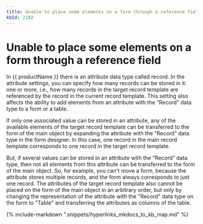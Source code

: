```yaml
---
title: Unable to place some elements on a form through a reference field
kbId: 2102
---
```



# Unable to place some elements on a form through a reference field

In {{ productName }} there is an attribute data type called record. In the attribute settings, you can specify how many records can be stored in it: one or more, i.e., how many records in the target record template are referenced by the record in the current record template. This setting also affects the ability to add elements from an attribute with the “Record” data type to a form or a table.

If only one associated value can be stored in an attribute, any of the available elements of the target record template can be transferred to the form of the main object by expanding the attribute with the “Record” data type in the form designer. In this case, one record in the main record template corresponds to one record in the target record template.

But, if several values ​​can be stored in an attribute with the “Record” data type, then not all elements from this attribute can be transferred to the form of the main object. So, for example, you can't move a form, because the attribute stores multiple records, and the form always corresponds to just one record. The attributes of the target record template also cannot be placed on the form of the main object in an arbitrary order, but only by changing the representation of the attribute with the "Record" data type on the form to "Table" and transferring the attributes as columns of the table.

{% include-markdown ".snippets/hyperlinks_mkdocs_to_kb_map.md" %}
